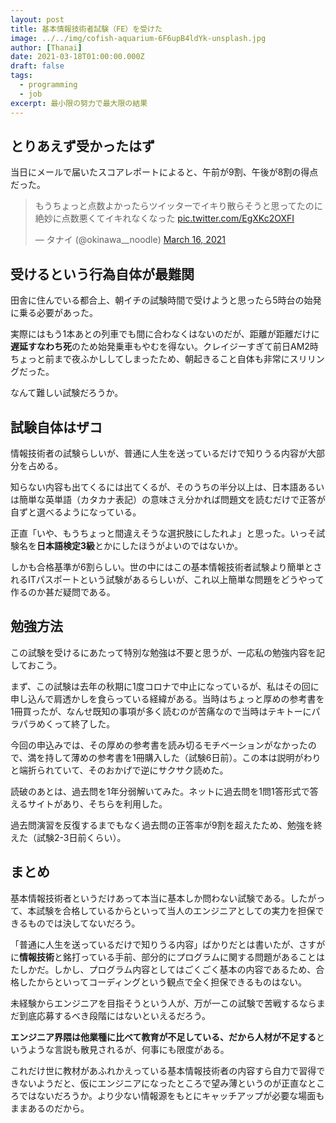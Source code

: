 ```yaml
---
layout: post
title: 基本情報技術者試験（FE）を受けた
image: ../../img/cofish-aquarium-6F6upB4ldYk-unsplash.jpg
author: [Thanai]
date: 2021-03-18T01:00:00.000Z
draft: false
tags:
  - programming
  - job
excerpt: 最小限の努力で最大限の結果
---
```


## とりあえず受かったはず

当日にメールで届いたスコアレポートによると、午前が9割、午後が8割の得点だった。

<blockquote class="twitter-tweet"><p lang="ja" dir="ltr">もうちょっと点数よかったらツイッターでイキり散らそうと思ってたのに絶妙に点数悪くてイキれなくなった <a href="https://t.co/EgXKc2OXFI">pic.twitter.com/EgXKc2OXFI</a></p>&mdash; タナイ (@okinawa__noodle) <a href="https://twitter.com/okinawa__noodle/status/1371689602214338562?ref_src=twsrc%5Etfw">March 16, 2021</a></blockquote>

## 受けるという行為自体が最難関

田舎に住んでいる都合上、朝イチの試験時間で受けようと思ったら5時台の始発に乗る必要があった。

実際にはもう1本あとの列車でも間に合わなくはないのだが、距離が距離だけに**遅延すなわち死**のため始発乗車もやむを得ない。クレイジーすぎて前日AM2時ちょっと前まで夜ふかししてしまったため、朝起きること自体も非常にスリリングだった。

なんて難しい試験だろうか。

## 試験自体はザコ

情報技術者の試験らしいが、普通に人生を送っているだけで知りうる内容が大部分を占める。

知らない内容も出てくるには出てくるが、そのうちの半分以上は、日本語あるいは簡単な英単語（カタカナ表記）の意味さえ分かれば問題文を読むだけで正答が自ずと選べるようになっている。

正直「いや、もうちょっと間違えそうな選択肢にしたれよ」と思った。いっそ試験名を**日本語検定3級**とかにしたほうがよいのではないか。

しかも合格基準が6割らしい。世の中にはこの基本情報技術者試験より簡単とされるITパスポートという試験があるらしいが、これ以上簡単な問題をどうやって作るのか甚だ疑問である。

## 勉強方法

この試験を受けるにあたって特別な勉強は不要と思うが、一応私の勉強内容を記しておこう。

まず、この試験は去年の秋期に1度コロナで中止になっているが、私はその回に申し込んで肩透かしを食らっている経緯がある。当時はちょっと厚めの参考書を1冊買ったが、なんせ既知の事項が多く読むのが苦痛なので当時はテキトーにパラパラめくって終了した。

今回の申込みでは、その厚めの参考書を読み切るモチベーションがなかったので、満を持して薄めの参考書を1冊購入した（試験6日前）。この本は説明がわりと端折られていて、そのおかげで逆にサクサク読めた。

読破のあとは、過去問を1年分弱解いてみた。ネットに過去問を1問1答形式で答えるサイトがあり、そちらを利用した。

過去問演習を反復するまでもなく過去問の正答率が9割を超えたため、勉強を終えた（試験2-3日前くらい）。

## まとめ

基本情報技術者というだけあって本当に基本しか問わない試験である。したがって、本試験を合格しているからといって当人のエンジニアとしての実力を担保できるものでは決してないだろう。

「普通に人生を送っているだけで知りうる内容」ばかりだとは書いたが、さすがに**情報技術**と銘打っている手前、部分的にプログラムに関する問題があることはたしかだ。しかし、プログラム内容としてはごくごく基本の内容であるため、合格したからといってコーディングという観点で全く担保できるものはない。

未経験からエンジニアを目指そうという人が、万が一この試験で苦戦するならまだ到底応募するべき段階にはないといえるだろう。

**エンジニア界隈は他業種に比べて教育が不足している、だから人材が不足する**というような言説も散見されるが、何事にも限度がある。

これだけ世に教材があふれかえっている基本情報技術者の内容すら自力で習得できないようだと、仮にエンジニアになったところで望み薄というのが正直なところではないだろうか。より少ない情報源をもとにキャッチアップが必要な場面もままあるのだから。
